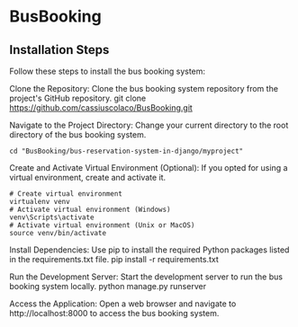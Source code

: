 # BusBooking

## Installation Steps
Follow these steps to install the bus booking system:

Clone the Repository: Clone the bus booking system repository from the project's GitHub repository.
git clone https://github.com/cassiuscolaco/BusBooking.git

Navigate to the Project Directory: Change your current directory to the root directory of the bus booking system.

    cd "BusBooking/bus-reservation-system-in-django/myproject"

Create and Activate Virtual Environment (Optional): If you opted for using a virtual environment, create and activate it.

    # Create virtual environment
    virtualenv venv
    # Activate virtual environment (Windows)
    venv\Scripts\activate
    # Activate virtual environment (Unix or MacOS)
    source venv/bin/activate

Install Dependencies: Use pip to install the required Python packages listed in the requirements.txt file.
    pip install -r requirements.txt

Run the Development Server: Start the development server to run the bus booking system locally.
    python manage.py runserver

Access the Application: Open a web browser and navigate to http://localhost:8000 to access the bus booking system.

